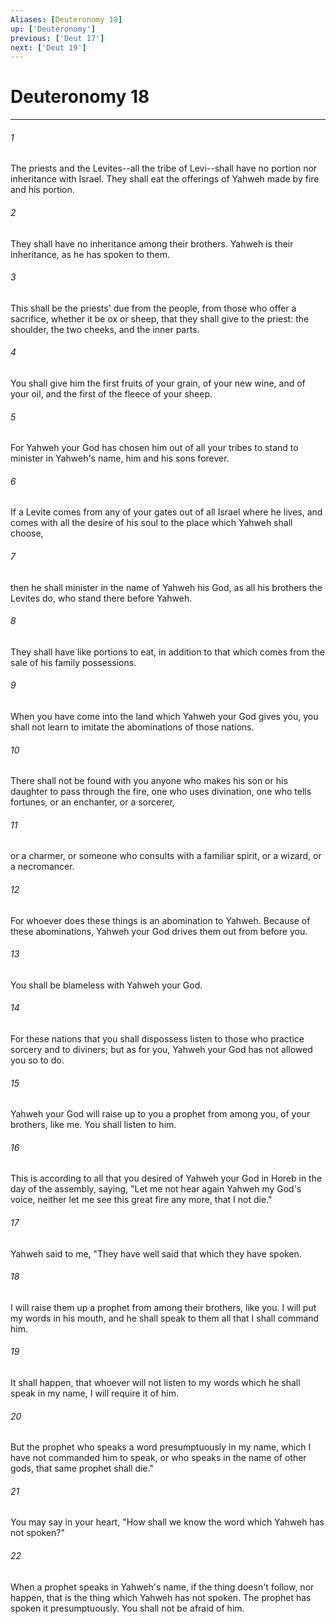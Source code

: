 ```yaml
---
Aliases: [Deuteronomy 18]
up: ['Deuteronomy']
previous: ['Deut 17']
next: ['Deut 19']
---
```

# Deuteronomy 18
***





###### 1 

The priests and the Levites--all the tribe of Levi--shall have no portion nor inheritance with Israel. They shall eat the offerings of Yahweh made by fire and his portion. 



###### 2 

They shall have no inheritance among their brothers. Yahweh is their inheritance, as he has spoken to them. 



###### 3 

This shall be the priests' due from the people, from those who offer a sacrifice, whether it be ox or sheep, that they shall give to the priest: the shoulder, the two cheeks, and the inner parts. 



###### 4 

You shall give him the first fruits of your grain, of your new wine, and of your oil, and the first of the fleece of your sheep. 



###### 5 

For Yahweh your God has chosen him out of all your tribes to stand to minister in Yahweh's name, him and his sons forever. 



###### 6 

If a Levite comes from any of your gates out of all Israel where he lives, and comes with all the desire of his soul to the place which Yahweh shall choose, 



###### 7 

then he shall minister in the name of Yahweh his God, as all his brothers the Levites do, who stand there before Yahweh. 



###### 8 

They shall have like portions to eat, in addition to that which comes from the sale of his family possessions. 



###### 9 

When you have come into the land which Yahweh your God gives you, you shall not learn to imitate the abominations of those nations. 



###### 10 

There shall not be found with you anyone who makes his son or his daughter to pass through the fire, one who uses divination, one who tells fortunes, or an enchanter, or a sorcerer, 



###### 11 

or a charmer, or someone who consults with a familiar spirit, or a wizard, or a necromancer. 



###### 12 

For whoever does these things is an abomination to Yahweh. Because of these abominations, Yahweh your God drives them out from before you. 



###### 13 

You shall be blameless with Yahweh your God. 



###### 14 

For these nations that you shall dispossess listen to those who practice sorcery and to diviners; but as for you, Yahweh your God has not allowed you so to do. 



###### 15 

Yahweh your God will raise up to you a prophet from among you, of your brothers, like me. You shall listen to him. 



###### 16 

This is according to all that you desired of Yahweh your God in Horeb in the day of the assembly, saying, "Let me not hear again Yahweh my God's voice, neither let me see this great fire any more, that I not die." 



###### 17 

Yahweh said to me, "They have well said that which they have spoken. 



###### 18 

I will raise them up a prophet from among their brothers, like you. I will put my words in his mouth, and he shall speak to them all that I shall command him. 



###### 19 

It shall happen, that whoever will not listen to my words which he shall speak in my name, I will require it of him. 



###### 20 

But the prophet who speaks a word presumptuously in my name, which I have not commanded him to speak, or who speaks in the name of other gods, that same prophet shall die." 



###### 21 

You may say in your heart, "How shall we know the word which Yahweh has not spoken?" 



###### 22 

When a prophet speaks in Yahweh's name, if the thing doesn't follow, nor happen, that is the thing which Yahweh has not spoken. The prophet has spoken it presumptuously. You shall not be afraid of him.
